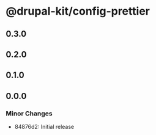 # @drupal-kit/config-prettier

## 0.3.0

## 0.2.0

## 0.1.0

## 0.0.0

### Minor Changes

- 84876d2: Initial release
